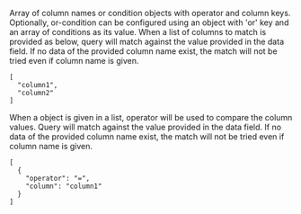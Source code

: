 Array of column names or condition objects with operator and column keys.
Optionally, or-condition can be configured using an object with 'or' key and an array of conditions as its value.
When a list of columns to match is provided as below, query will match against the value provided in the data field.
If no data of the provided column name exist, the match will not be tried even if column name is given.
```
[
  "column1",
  "column2"
]
```
When a object is given in a list, operator will be used to compare the column values.
Query will match against the value provided in the data field.
If no data of the provided column name exist, the match will not be tried even if column name is given.
```
[
  {
    "operator": "=",
    "column": "column1"
  }
]
```
